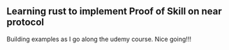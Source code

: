## Learning rust to implement Proof of Skill on near protocol
Building examples as I go along the udemy course.
Nice going!!!
